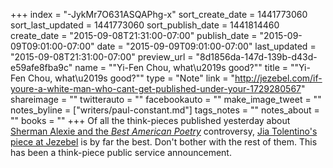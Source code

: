 +++
index = "-JykMr7O631ASQAPhg-x"
sort_create_date = 1441773060
sort_last_updated = 1441773060
sort_publish_date = 1441814460
create_date = "2015-09-08T21:31:00-07:00"
publish_date = "2015-09-09T09:01:00-07:00"
date = "2015-09-09T09:01:00-07:00"
last_updated = "2015-09-08T21:31:00-07:00"
preview_url = "8d1856da-147d-139b-d43d-e59afe8fba9c"
name = "\"Yi-Fen Chou, what\u2019s good?\""
title = "\"Yi-Fen Chou, what\u2019s good?\""
type = "Note"
link = "http://jezebel.com/if-youre-a-white-man-who-cant-get-published-under-your-1729280567"
shareimage = ""
twitterauto = ""
facebookauto = ""
make_image_tweet = ""
notes_byline = ["writers/paul-constant.md"]
tags_notes = ""
notes_about = ""
books = ""
+++
Of all the think-pieces published yesterday about [Sherman Alexie and the *Best American Poetry*](http://seattlereviewofbooks.com/notes/2015/09/08/so-did-i-pick-the-best-75-poems-published-last-year-of-course-not-i-picked-75-poems-that-survived-a-literary-ordeal-that-happened-only-in-my-brain/) controversy, [Jia Tolentino's piece at Jezebel](http://jezebel.com/if-youre-a-white-man-who-cant-get-published-under-your-1729280567) is by far the best. Don't bother with the rest of them. This has been a think-piece public service announcement.